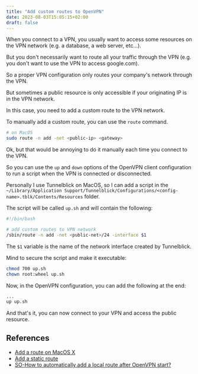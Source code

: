 ```yaml
---
title: "Add custom routes to OpenVPN"
date: 2023-08-03T15:05:15+02:00
draft: false
---
```


When you connect to a VPN, you usually want to access some resources on the VPN network (e.g. a database, a web server, etc...).

But you don't necessarily want to route all your traffic through the VPN (e.g. you don't want to use the VPN to access google.com).

So a proper VPN configuration only routes your company's network through the VPN.

But sometimes a public resource is only accessible if your originating IP is in the VPN network.

In this case, you need to add a custom route to the VPN network.

To manually add a custom route, you can use the `route` command.

```bash
# on MacOS
sudo route -n add -net <public-ip> <gateway>
```

Ok, but that would be annoying to do it manually each time you connect to the VPN.

So you can use the `up` and `down` options of the OpenVPN client configuration to run a script when the VPN is connected or disconnected.

Personally I use Tunnelblick on MacOS, so I can add a script in the `~/Library/Application Support/Tunnelblick/Configurations/<config-name>.tblk/Contents/Resources` folder.

The script will be called `up.sh` and will contain the following:

```bash
#!/bin/bash

# add custom routes to VPN network
/sbin/route -n add -net <public-net>/24 -interface $1
```

The `$1` variable is the name of the network interface created by Tunnelblick.

Mind to secure the script and make it executable:

```bash
chmod 700 up.sh
chown root:wheel up.sh
```

Now, in the OpenVPN configuration, you can add the following at the end:

```bash
...
up up.sh
```

And that's it, you can now connect to your VPN and access the public resource.

## References

- [Add a route on MacOS X](https://blog.remibergsma.com/2012/03/04/howto-quickly-add-a-route-in-mac-osx/)
- [Add a static route](https://support.justaddpower.com/kb/article/320-adding-a-static-route-to-macos/)
- [SO-How to automatically add a local route after OpenVPN start?](https://serverfault.com/a/996743)
